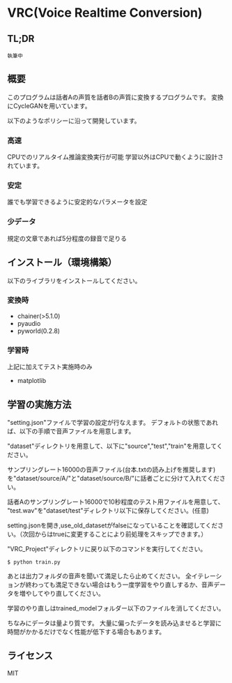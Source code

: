 # VRC(Voice Realtime Conversion)
## TL;DR
    執筆中
## 概要
 このプログラムは話者Aの声質を話者Bの声質に変換するプログラムです。
変換にCycleGANを用いています。
 

 以下のようなポリシーに沿って開発しています。

### 高速
CPUでのリアルタイム推論変換実行が可能
学習以外はCPUで動くように設計されています。 
### 安定
誰でも学習できるように安定的なパラメータを設定
### 少データ
規定の文章であれば5分程度の録音で足りる

## インストール（環境構築）
以下のライブラリをインストールしてください。

### 変換時
- chainer(>5.1.0)
- pyaudio
- pyworld(0.2.8)

### 学習時
上記に加えてテスト実施時のみ
- matplotlib

## 学習の実施方法
"setting.json"ファイルで学習の設定が行なえます。
デフォルトの状態であれば、以下の手順で音声ファイルを用意します。

"dataset"ディレクトリを用意して、以下に"source","test","train"を用意してください。

サンプリングレート16000の音声ファイル(台本.txtの読み上げを推奨します)
を"dataset/source/A/"と"dataset/source/B/"に話者ごとに分けて入れてください。

話者Aのサンプリングレート16000で10秒程度のテスト用ファイルを用意して、
"test.wav"を"dataset/test"ディレクトリ以下に保存してください。(任意)

setting.jsonを開き,use_old_datasetがfalseになっていることを確認してください。（次回からはtrueに変更することにより前処理をスキップできます。）

"VRC_Project"ディレクトリに戻り以下のコマンドを実行してください。

```
$ python train.py
```

あとは出力フォルダの音声を聞いて満足したら止めてください。
全イテレーションが終わっても満足できない場合はもう一度学習をやり直しするか、音声データを増やしてやり直してください。

学習のやり直しはtrained_modelフォルダー以下のファイルを消してください。

ちなみにデータは量より質です。
大量に偏ったデータを読み込ませると学習に時間がかかるだけでなく性能が低下する場合もあります。

## ライセンス

MIT
